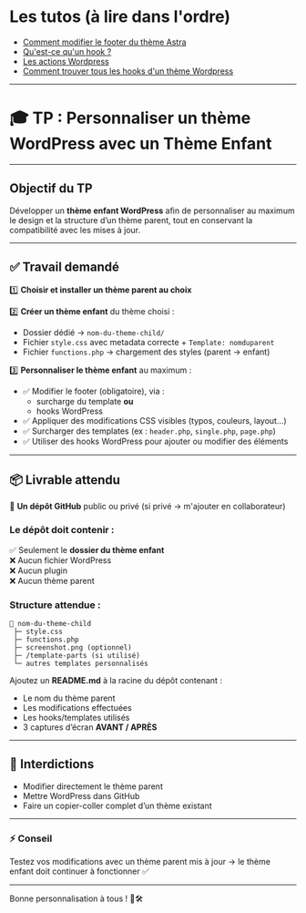 # Les tutos (à lire dans l'ordre)
- [Comment modifier le footer du thème Astra](cours/modifier-footer-astra.md)
- [Qu'est-ce qu'un hook ?](cours/hook.md)
- [Les actions Wordpress](cours/actions-wp.md)
- [Comment trouver tous les hooks d'un thème Wordpress](cours/trouver-les-hooks.md)

---

# 🎓 **TP : Personnaliser un thème WordPress avec un Thème Enfant**

---

## Objectif du TP
Développer un **thème enfant WordPress** afin de personnaliser au maximum le design et la structure d’un thème parent, tout en conservant la compatibilité avec les mises à jour.

---

## ✅ Travail demandé

1️⃣ **Choisir et installer un thème parent au choix**

2️⃣ **Créer un thème enfant** du thème choisi :  
- Dossier dédié → `nom-du-theme-child/`
- Fichier `style.css` avec metadata correcte + `Template: nomduparent`
- Fichier `functions.php` → chargement des styles (parent → enfant)

3️⃣ **Personnaliser le thème enfant** au maximum :
- ✅ Modifier le footer (obligatoire), via :
  - surcharge du template **ou**
  - hooks WordPress
- ✅ Appliquer des modifications CSS visibles (typos, couleurs, layout…)
- ✅ Surcharger des templates (ex : `header.php`, `single.php`, `page.php`)
- ✅ Utiliser des hooks WordPress pour ajouter ou modifier des éléments

---

## 📦 Livrable attendu

📍 **Un dépôt GitHub** public ou privé (si privé → m'ajouter en collaborateur)

### Le dépôt doit contenir :
✅ Seulement le **dossier du thème enfant**  
❌ Aucun fichier WordPress  
❌ Aucun plugin  
❌ Aucun thème parent

### Structure attendue :
```
📁 nom-du-theme-child
 ├─ style.css
 ├─ functions.php
 ├─ screenshot.png (optionnel)
 ├─ /template-parts (si utilisé)
 └─ autres templates personnalisés
```

Ajoutez un **README.md** à la racine du dépôt contenant :
- Le nom du thème parent
- Les modifications effectuées
- Les hooks/templates utilisés
- 3 captures d’écran **AVANT / APRÈS**

---

## 🛑 Interdictions
- Modifier directement le thème parent
- Mettre WordPress dans GitHub
- Faire un copier-coller complet d’un thème existant

---

### ⚡ Conseil
Testez vos modifications avec un thème parent mis à jour → le thème enfant doit continuer à fonctionner ✅

---

Bonne personnalisation à tous ! 🎨🛠️
